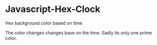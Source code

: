 # Javascript-Hex-Clock
Hex background color based on time


The color changes changes base on the time. Sadly its only one prime color.









